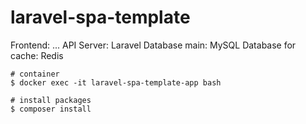 # laravel-spa-template

Frontend: ...
API Server: Laravel
Database main: MySQL
Database for cache: Redis


```
# container
$ docker exec -it laravel-spa-template-app bash

# install packages
$ composer install
```

